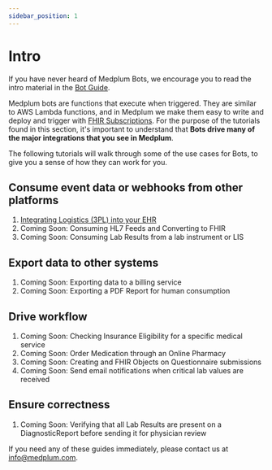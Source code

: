 ```yaml
---
sidebar_position: 1
---
```


# Intro

If you have never heard of Medplum Bots, we encourage you to read the intro material in the [Bot Guide](https://docs.medplum.com/app/bots).

Medplum bots are functions that execute when triggered.  They are similar to AWS Lambda functions, and in Medplum we make them easy to write and deploy and trigger with [FHIR Subscriptions](https://docs.medplum.com/tutorials/api-basics/publish-and-subscribe).  For the purpose of the tutorials found in this section, it's important to understand that **Bots drive many of the major integrations that you see in Medplum**.  

The following tutorials will walk through some of the use cases for Bots, to give you a sense of how they can work for you.

## Consume event data or webhooks from other platforms

1. [Integrating Logistics (3PL) into your EHR](https://docs.medplum.com/tutorials/bots/logistics-into-ehr)
2. Coming Soon: Consuming HL7 Feeds and Converting to FHIR
3. Coming Soon: Consuming Lab Results from a lab instrument or LIS

## Export data to other systems

1. Coming Soon: Exporting data to a billing service
2. Coming Soon: Exporting a PDF Report for human consumption

## Drive workflow

1. Coming Soon: Checking Insurance Eligibility for a specific medical service
2. Coming Soon: Order Medication through an Online Pharmacy
3. Coming Soon: Creating and FHIR Objects on Questionnaire submissions
4. Coming Soon: Send email notifications when critical lab values are received

## Ensure correctness

1. Coming Soon: Verifying that all Lab Results are present on a DiagnosticReport before sending it for physician review

If you need any of these guides immediately, please contact us at info@medplum.com.
